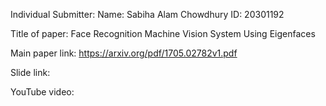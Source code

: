 Individual Submitter:
Name: Sabiha Alam Chowdhury
ID: 20301192

Title of paper:
Face Recognition Machine Vision System Using Eigenfaces

Main paper link:
https://arxiv.org/pdf/1705.02782v1.pdf

Slide link:


YouTube video:
